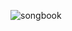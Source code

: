 ![songbook](https://user-images.githubusercontent.com/92044526/218343622-dc521bf9-7f5a-4b9e-a276-a3c90d306809.gif)
